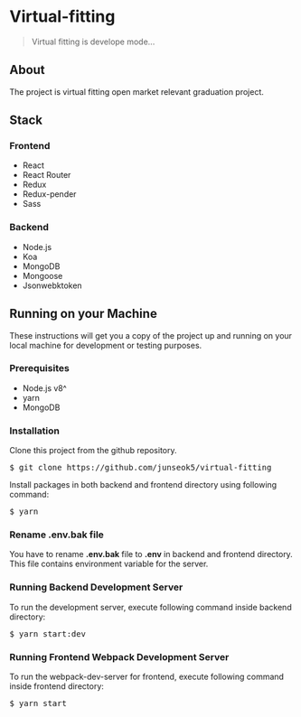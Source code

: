 Virtual-fitting
===============
> Virtual fitting is develope mode...

## About
The project is virtual fitting open market relevant graduation project.

## Stack
### Frontend
* React
* React Router
* Redux
* Redux-pender
* Sass

### Backend
* Node.js
* Koa
* MongoDB
* Mongoose
* Jsonwebktoken

## Running on your Machine
These instructions will get you a copy of the project up and running on your local machine for development or testing purposes.

### Prerequisites
* Node.js v8^
* yarn
* MongoDB

### Installation
Clone this project from the github repository.
<pre>
$ git clone https://github.com/junseok5/virtual-fitting
</pre>
Install packages in both backend and frontend directory using following command:
<pre>
$ yarn
</pre>

### Rename .env.bak file
You have to rename **.env.bak** file to **.env** in backend and frontend directory. This file contains environment variable for the server.

### Running Backend Development Server
To run the development server, execute following command inside backend directory:
<pre>
$ yarn start:dev
</pre>

### Running Frontend Webpack Development Server
To run the webpack-dev-server for frontend, execute following command inside frontend directory:
<pre>
$ yarn start
</pre>
